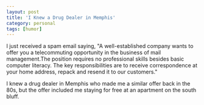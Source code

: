 ```yaml
---
layout: post
title: 'I Knew a Drug Dealer in Memphis'
category: personal
tags: [humor]
---
```

I just received a spam email saying, "A well-established company wants to offer you a telecommuting opportunity in the business of mail management.The position requires no professional skills besides basic computer literacy. The key responsibilities are to receive correspondence at your home address, repack and resend it to our customers."

I knew a drug dealer in Memphis who made me a similar offer back in the 80s, but the offer included me staying for free at an apartment on the south bluff.